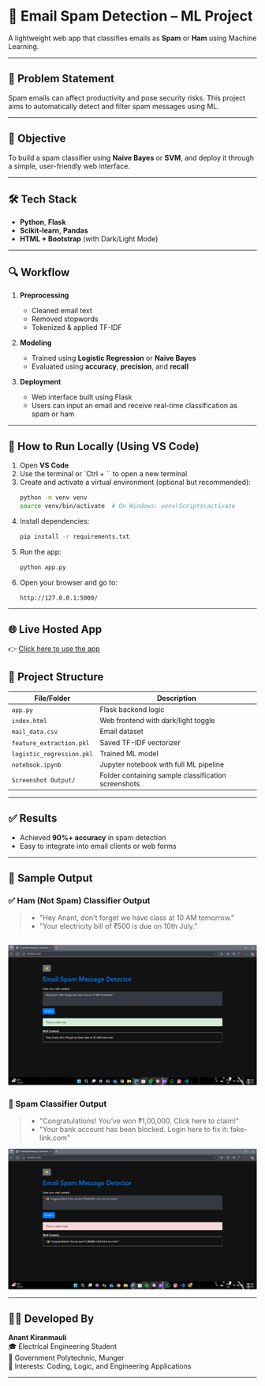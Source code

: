 
# 📧 Email Spam Detection – ML Project

A lightweight web app that classifies emails as **Spam** or **Ham** using Machine Learning.

---

## 🚩 Problem Statement  
Spam emails can affect productivity and pose security risks. This project aims to automatically detect and filter spam messages using ML.

---

## 🎯 Objective  
To build a spam classifier using **Naive Bayes** or **SVM**, and deploy it through a simple, user-friendly web interface.

---

## 🛠️ Tech Stack

- **Python**, **Flask**  
- **Scikit-learn**, **Pandas**  
- **HTML + Bootstrap** (with Dark/Light Mode)

---

## 🔍 Workflow

1. **Preprocessing**
   - Cleaned email text  
   - Removed stopwords  
   - Tokenized & applied TF-IDF

2. **Modeling**
   - Trained using **Logistic Regression** or **Naive Bayes**  
   - Evaluated using **accuracy**, **precision**, and **recall**

3. **Deployment**
   - Web interface built using Flask  
   - Users can input an email and receive real-time classification as spam or ham

---

## 🚀 How to Run Locally (Using VS Code)

1. Open **VS Code**
2. Use the terminal or `Ctrl + \`` to open a new terminal
3. Create and activate a virtual environment (optional but recommended):
    ```bash
    python -m venv venv
    source venv/bin/activate  # On Windows: venv\Scripts\activate
    ```
4. Install dependencies:
    ```bash
    pip install -r requirements.txt
    ```
5. Run the app:
    ```bash
    python app.py
    ```
6. Open your browser and go to:
    ```
    http://127.0.0.1:5000/
    ```
---
## 🌐 Live Hosted App
👉 [Click here to use the app](https://email-spam-detector-am60.onrender.com)

## 📁 Project Structure

| File/Folder              | Description                              |
|--------------------------|------------------------------------------|
| `app.py`                 | Flask backend logic                      |
| `index.html`             | Web frontend with dark/light toggle      |
| `mail_data.csv`          | Email dataset                            |
| `feature_extraction.pkl` | Saved TF-IDF vectorizer                  |
| `logistic_regression.pkl`| Trained ML model                         |
| `notebook.ipynb`         | Jupyter notebook with full ML pipeline   |
| `Screenshot Output/`     | Folder containing sample classification screenshots |

---

## ✅ Results

- Achieved **90%+ accuracy** in spam detection  
- Easy to integrate into email clients or web forms

---

## 📸 Sample Output

### ✅ Ham (Not Spam) Classifier Output
> - "Hey Anant, don't forget we have class at 10 AM tomorrow."  
> - "Your electricity bill of ₹500 is due on 10th July."

![Ham Classifier Output](screenshots/ham.png)
---

### 🚫 Spam Classifier Output
> - "Congratulations! You’ve won ₹1,00,000. Click here to claim!"  
> - "Your bank account has been blocked. Login here to fix it: fake-link.com"

![Spam Classifier Output](screenshots/spam.png)


---

## 👨‍💻 Developed By

**Anant Kiranmauli**  
🎓 Electrical Engineering Student  
📍 Government Polytechnic, Munger  
🧠 Interests: Coding, Logic, and Engineering Applications

---
